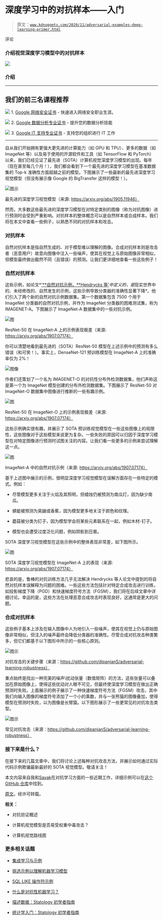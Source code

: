 # 深度学习中的对抗样本——入门

> 原文：[`www.kdnuggets.com/2020/11/adversarial-examples-deep-learning-primer.html`](https://www.kdnuggets.com/2020/11/adversarial-examples-deep-learning-primer.html)

评论

### 介绍视觉深度学习模型中的对抗样本

![](img/ebb427604a83a0db8ff8f1fedaf4fe54.png)

### 介绍

* * *

## 我们的前三名课程推荐

![](img/0244c01ba9267c002ef39d4907e0b8fb.png) 1\. [Google 网络安全证书](https://www.kdnuggets.com/google-cybersecurity) - 快速进入网络安全职业生涯。

![](img/e225c49c3c91745821c8c0368bf04711.png) 2\. [Google 数据分析专业证书](https://www.kdnuggets.com/google-data-analytics) - 提升您的数据分析技能

![](img/0244c01ba9267c002ef39d4907e0b8fb.png) 3\. [Google IT 支持专业证书](https://www.kdnuggets.com/google-itsupport) - 支持您的组织进行 IT 工作

* * *

自从我们开始拥有更强大更先进的计算能力（如 GPU 和 TPU）、更多的数据（如 ImageNet 等）以及易于使用的开源软件和工具（如 TensorFlow 和 PyTorch）以来，我们已经见证了最先进（SOTA）计算机视觉深度学习模型的出现。每年（现在甚至每几个月！），我们都会看到下一个最先进的深度学习模型在基准数据集的 Top-k 准确性方面超越之前的模型。下图展示了一些最新的最先进深度学习视觉模型（但没有展示像 Google 的 BigTransfer 这样的模型！）。

![图示](img/0fca4b3e363b7c823577a5764247957d.png)

最先进的深度学习视觉模型（来源: https://arxiv.org/abs/1905.11946）

然而，大多数这些最先进的深度学习模型在对特定类别的图像（称为对抗图像）进行预测时会受到严重影响。对抗样本的整体概念可以是自然样本或合成样本。我们将在本文中查看一些例子，以熟悉不同的对抗样本和攻击。

### 对抗样本

自然对抗样本是指自然生成的、对于模型难以理解的图像。合成对抗样本则是攻击者（恶意用户）故意向图像中注入一些噪声，使其在视觉上与原始图像非常相似，但模型最终做出截然不同（且错误）的预测。让我们更详细地查看一些这些例子！

### 自然对抗样本

这些示例，如论文*['**自然对抗示例，**Hendrycks 等'](https://arxiv.org/abs/1907.07174)*中定义的，是*现实世界中的、未经修改的、自然发生的示例，这些示例导致分类器的准确性显著下降*。他们引入了两个新的自然对抗示例数据集。第一个数据集包含 7500 个用于 ImageNet 分类器的自然对抗示例，并作为 ImageNet 分类器的困难测试集，称为 IMAGENET-A。下图展示了 ImageNet-A 数据集中的一些对抗示例。

![图](img/d167a41fbc511bac464f0c8f5dce96a5.png)

ResNet-50 在 ImageNet-A 上的示例表现极差（来源: https://arxiv.org/abs/1907.07174）

你可以清楚地看到最先进的（SOTA）ResNet-50 模型在上述示例中的预测有多么错误（和可笑！）。事实上，DenseNet-121 预训练模型在 ImageNet-A 上的准确率仅为 2%！

![图像](img/245adbeec92ee068f7a7a345b6b22a8f.png)

作者们还策划了一个名为 IMAGENET-O 的对抗性分布外检测数据集，他们声称这是第一个为 ImageNet 模型创建的分布外检测数据集。下图展示了 ResNet-50 对 ImageNet-O 数据集中图像进行推断的一些有趣示例。

![图](img/e98f7763d547bff66c3fe1e8122e6674.png)

ResNet-50 在 ImageNet-O 上的示例表现极差（来源: https://arxiv.org/abs/1907.07174）

这些示例确实很有趣，并展示了 SOTA 预训练视觉模型在一些这些图像上的局限性，这些图像对于这些模型来说更为复杂。一些失败的原因可以归因于深度学习模型在对特定图像进行预测时试图关注的内容。让我们看一些更多的示例来尝试理解这一点。

![图](img/afe0e0bd7d51032c2c476c4f57e34f2e.png)

ImageNet-A 中的自然对抗示例（来源: https://arxiv.org/abs/1907.07174）

基于上述图中展示的示例，很明显深度学习视觉模型在误解方面存在一些特定的模式。例如：

+   尽管模型更多关注于火焰及其照明，但蜡烛仍被预测为南瓜灯，因为缺少南瓜。

+   蜻蜓被预测为臭鼬或香蕉，因为模型更多地关注于颜色和纹理。

+   蘑菇被分类为钉子，因为模型学会将某些元素联系在一起，例如木材-钉子。

+   模型也会遭受过度泛化问题，例如阴影到日晷。

SOTA 深度学习视觉模型在这些示例中的整体表现非常差，如下图所示。

![图](img/ff669216f2adbbe8b99863679db0e866.png)

SOTA 深度学习视觉模型在 ImageNet-A 上的表现（来源: https://arxiv.org/abs/1907.07174）

悲哀的是，鲁棒的对抗训练方法几乎无法解决 Hendrycks 等人论文中提到的将自然对抗样本误解释为问题的困难。一些这些方法包括针对特定合成攻击进行训练，如投影梯度下降（PGD）和快速梯度符号方法（FGSM），我们将在后续文章中详细讨论。幸运的是，这些方法在处理恶意合成攻击时表现良好，这通常是更大的问题。

### 合成对抗样本

这些例子基本上涉及在输入图像中人为地引入一些噪声，使其在视觉上仍与原始图像非常相似，但注入的噪声最终会降低分类器的准确性。尽管合成对抗攻击种类繁多，但它们都基于以下图形中所示的一些核心原则。

![图示](img/511f0d71af10388e2199ee49f2178b2a.png)

对抗攻击的关键步骤（来源：https://github.com/dipanjanS/adversarial-learning-robustness）

重点始终是找出一种完美的噪声\扰动张量（数值矩阵）的方法，这些张量可以叠加在原始图像上，使得这些扰动对人眼不可见，但最终使深度学习模型在做出正确预测时失败。上面展示的例子展示了一种快速梯度符号方法（FGSM）攻击，其中我们向输入图像的梯度符号添加了一个小的乘数，并与一张熊猫的图像叠加，使得模型在预测时失败，以为图像是长臂猿。以下图形展示了一些更常见的对抗攻击类型。

![图示](img/431ae8a31b8b51aae38721c6937e5040.png)

常见对抗攻击（来源：https://github.com/dipanjanS/adversarial-learning-robustness）

### 接下来是什么？

在接下来的几篇文章中，我们将讨论上述每种对抗攻击方法，并展示如何通过实际代码示例欺骗最新最好的 SOTA 视觉模型。敬请关注！

本文内容来自我和[Sayak](https://in.linkedin.com/in/sayak-paul)在对抗学习方面的一些近期工作，详细示例可以在[这个 GitHub 仓库](https://github.com/dipanjanS/adversarial-learning-robustness)中找到。

[原文](https://blog.djsarkar.ai/adversarial-learning-attacks-1/)。经许可转载。

**相关：**

+   对抗验证概述

+   计算机视觉模型是否易受权重中毒攻击？

+   计算机视觉路线图

### 更多相关话题

+   [集成学习与示例](https://www.kdnuggets.com/2022/10/ensemble-learning-examples.html)

+   [挑选示例以理解机器学习模型](https://www.kdnuggets.com/2022/11/picking-examples-understand-machine-learning-model.html)

+   [SQL LIKE 操作符示例](https://www.kdnuggets.com/2022/09/sql-like-operator-examples.html)

+   [什么是对抗性机器学习？](https://www.kdnuggets.com/2022/03/adversarial-machine-learning.html)

+   [描述数据：Statology 初学者指南](https://www.kdnuggets.com/describing-data-statology-primer)

+   [统计学入门：Statology 初学者指南](https://www.kdnuggets.com/introduction-to-statistics-statology-primer)
